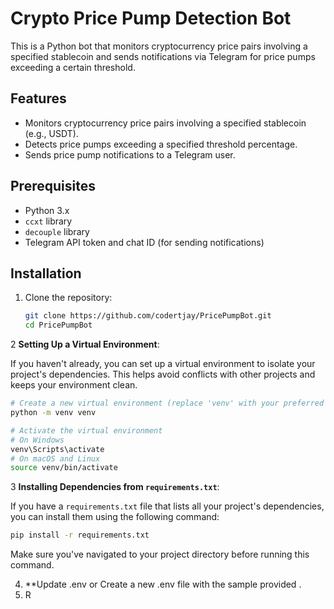 # Crypto Price Pump Detection Bot

This is a Python bot that monitors cryptocurrency price pairs involving a specified stablecoin and sends notifications via Telegram for price pumps exceeding a certain threshold.

## Features

- Monitors cryptocurrency price pairs involving a specified stablecoin (e.g., USDT).
- Detects price pumps exceeding a specified threshold percentage.
- Sends price pump notifications to a Telegram user.

## Prerequisites

- Python 3.x
- `ccxt` library
- `decouple` library
- Telegram API token and chat ID (for sending notifications)

## Installation

1. Clone the repository:

   ```bash
   git clone https://github.com/codertjay/PricePumpBot.git
   cd PricePumpBot

2 **Setting Up a Virtual Environment**:

   If you haven't already, you can set up a virtual environment to isolate your project's dependencies. This helps avoid conflicts with other projects and keeps your environment clean.

   ```bash
   # Create a new virtual environment (replace 'venv' with your preferred name)
   python -m venv venv

   # Activate the virtual environment
   # On Windows
   venv\Scripts\activate
   # On macOS and Linux
   source venv/bin/activate
   ```

3 **Installing Dependencies from `requirements.txt`**:

   If you have a `requirements.txt` file that lists all your project's dependencies, you can install them using the following command:

   ```bash
   pip install -r requirements.txt
   ```

   Make sure you've navigated to your project directory before running this command.

4. **Update .env or Create a new .env file with the sample provided .
5. R